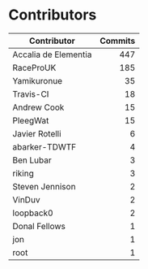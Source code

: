 Contributors
============


| Contributor | Commits |
|---|---:|
| Accalia de Elementia | 447 |
| RaceProUK | 185 |
| Yamikuronue | 35 |
| Travis-CI | 18 |
| Andrew Cook | 15 |
| PleegWat | 15 |
| Javier Rotelli | 6 |
| abarker-TDWTF | 4 |
| Ben Lubar | 3 |
| riking | 3 |
| Steven Jennison | 2 |
| VinDuv | 2 |
| loopback0 | 2 |
| Donal Fellows | 1 |
| jon | 1 |
| root | 1 |